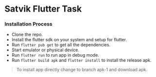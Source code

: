 # Satvik Flutter Task

### Installation Process
 * Clone the repo.
 * Install the flutter sdk on your system and setup for flutter.
 * Run `flutter pub get` to get all the dependencies.
 * Start emulator or physical device.
 * Run `flutter run` to run app in debug mode.
 * Run `flutter build apk` and `flutter install` to install the release apk.


> To install app directly change to branch apk-1 and download apk.
